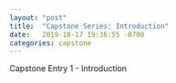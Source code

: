 ```yaml
---
layout: "post"
title:  "Capstone Series: Introduction"
date:   2019-10-17 19:36:55 -0700
categories: capstone
---
```


Capstone Entry 1 - Introduction
